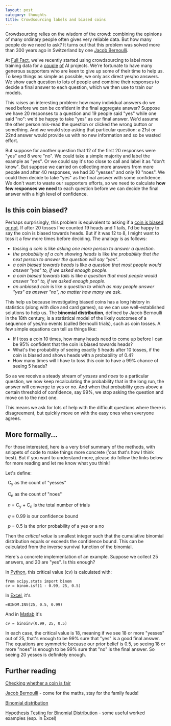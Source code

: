 ```yaml
---
layout: post
category: thoughts
title: Crowdsourcing labels and biased coins
---
```


Crowdsourcing relies on the wisdom of the crowd: combining the opinions of many ordinary people often gives very reliable data. But how many people do we need to ask? It turns out that this problem was solved more than 300 years ago in Switzerland by one [Jacob Bernoulli](https://en.wikipedia.org/wiki/Jacob_Bernoulli).

At [Full Fact](https://fullfact.org/), we've recently started using crowdsourcing to label more training data for a [couple](https://fullfact.org/get-involved/robo-challenge/) [of](https://fullfact.org/get-involved/claim-challenge/) AI projects. We're fortunate to have many generous supporters who are keen to give up some of their time to help us. To keep things as simple as possible, we only ask direct yes/no answers. We show each question to lots of people and combine their responses to decide a final answer to each question, which we then use to train our models. 

This raises an interesting problem: how many individual answers do we need before we can be confident in the final aggregate answer? Suppose we have 20 responses to a question and 19 people said "yes" while one said "no": we'd be happy to take "yes" as our final answer. We'd assume the other person mis-read the question or clicked the wrong button or something. And we would stop asking that particular question: a 21st or 22nd answer would provide us with no new information and so be wasted effort.

But suppose for another question that 12 of the first 20 responses were "yes" and 8 were "no". We could take a simple majority and label the example as "yes". Or we could say it's too close to call and label it as "don't know". But suppose we carried on collecting more answers from more people and after 40 responses, we had 30 "yesses" and only 10 "noes". We could then decide to take "yes" as the final answer with some confidence. We don't want to waste our supporters efforts, so we need to calculate **how few responses we need** to each question before we can decide the final answer with a high level of confidence. 

## Is this coin biased?

Perhaps surprisingly, this problem is equivalent to asking if a [coin is biased or not](https://en.wikipedia.org/wiki/Checking_whether_a_coin_is_fair). If after 20 tosses I've counted 19 heads and 1 tails, I'd be happy to say the coin is biased towards heads. But if it was 12 to 8, I might want to toss it a few more times before deciding. The analogy is as follows:
* *tossing a coin* is like *asking one more person to answer a question*.
* *the probability of a coin showing heads* is like *the probability that the next person to answer the question will say "yes"*.
* *a coin biased towards heads* is like *a question that most people would answer "yes" to, if we asked enough people*.
* *a coin biased towards tails* is like *a question that most people would answer "no" to, if we asked enough people*.
* *an unbiased coin* is like *a question to which as may people answer "yes" as answer "no", no matter how many we ask*.


This help us because investigating biased coins has a long history in statistics (along with dice and card games), so we can use well-established solutions to help us. The **binomial distribution**, defined by Jacob Bernoulli in the 18th century, is a statistical model of the likely outcomes of a sequence of yes/no events (called Bernoulli trials), such as coin tosses. A few simple equations can tell us things like:
* If I toss a coin 10 times, how many heads need to come up before I can be 95% confident that the coin is biased towards heads?
* What's the probability of seeing exactly 5 heads after 10 tosses, if the coin is biased and shows heads with a probability of 0.4?
* How many times will I have to toss this coin to have a 99% chance of seeing 5 heads?

So as we receive a steady stream of *yesses* and *noes* to a particular question, we now keep recalculating the probability that in the long run, the answer will converge to yes or no. And when that probability goes above a certain threshold of confidence, say 99%, we stop asking the question and move on to the next one.

This means we ask for lots of help with the difficult questions where there is disagreement, but quickly move on with the easy ones when everyone agrees.
 
## More formally...

For those interested, here is a very brief summary of the methods, with snippets of code to make things more concrete ('cos that's how I think best). But if you want to understand more, please do follow the links below for more reading and let me know what you think!

Let's define:
<p style="line-height: 1.18;">
&nbsp; C<sub>y</sub> as the count of "yesses"<br>

&nbsp; C<sub>n</sub> as the count of "noes"<br>

&nbsp; <i>n</i> = C<sub>y</sub> + C<sub>n</sub> is the total number of trials<br>

&nbsp; <i>q</i> = 0.99 is our confidence bound<br>

&nbsp; <i>p</i> = 0.5 is the prior probability of a yes or a no
</p>

Then the *critical value* is smallest integer such that the cumulative binomial distribution equals or exceeds the confidence bound. This can be calculated from the inverse survival function of the binomial. 

Here's a concrete implementation of an example. Suppose we collect 25 answers, and 20 are "yes". Is this enough?

In [Python](https://docs.scipy.org/doc/scipy/reference/generated/scipy.stats.binom.html), this critical value (cv) is calculated with:

    from scipy.stats import binom 
    cv = binom.isf(1 - 0.99, 25, 0.5)

In [Excel](https://support.microsoft.com/en-us/office/binom-dist-function-c5ae37b6-f39c-4be2-94c2-509a1480770c), it's
    
    =BINOM.INV(25, 0.5, 0.99)

And in [Matlab](https://www.mathworks.com/help/stats/binoinv) it's
    
    cv = binoinv(0.99, 25, 0.5) 

In each case, the critical value is 18, meaning if we see 18 or more "yesses" out of 25, that's enough to be 99% sure that "yes" is a good final answer. The equations are symmetric because our prior belief is 0.5, so seeing 18 or more "noes" is enough to be 99% sure that "no" is the final answer. So seeing 20 yesses is definitely enough.


## Further reading

[Checking whether a coin is fair](https://en.wikipedia.org/wiki/Checking_whether_a_coin_is_fair)

[Jacob Bernoulli](https://en.wikipedia.org/wiki/Jacob_Bernoulli) - come for the maths, stay for the family feuds!

[Binomial distribution](https://en.wikipedia.org/wiki/Binomial_distribution)

[Hypothesis Testing for Binomial Distribution](https://www.real-statistics.com/binomial-and-related-distributions/hypothesis-testing-binomial-distribution/) - some useful worked examples (esp. in Excel)